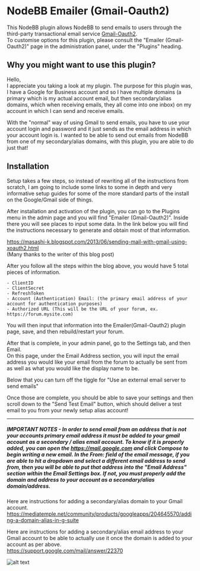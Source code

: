 # NodeBB Emailer (Gmail-Oauth2)

This NodeBB plugin allows NodeBB to send emails to users through the third-party transactional email service [Gmail-Oauth2](http://gmail.com).  
To customise options for this plugin, please consult the "Emailer (Gmail-Oauth2)" page in the administration panel, under the "Plugins" heading.

## Why you might want to use this plugin?

Hello,  
I appreciate you taking a look at my plugin. The purpose for this plugin was, I have a Google for Business account and so I have multiple domains (a primary which is my actual account email, but then secondary/alias domains, which when receiving emails, they all come into one inbox) on my account in which I can send and receive emails. 

With the "normal" way of using Gmail to send emails, you have to use your account login and password and it just sends as the email address in which your account login is. I wanted to be able to send out emails from NodeBB from one of my secondary/alias domains, with this plugin, you are able to do just that!

## Installation

Setup takes a few steps, so instead of rewriting all of the instructions from scratch, I am going to include some links to some in depth and very informative setup guides for some of the more standard parts of the install on the Google/Gmail side of things.

After installation and activation of the plugin, you can go to the Plugins menu in the admin page and you will find "Emailer (Gmail-Oauth2)". Inside there you will see places to input some data. In the link below you will find the instructions necessary to generate and obtain most of that information.


https://masashi-k.blogspot.com/2013/06/sending-mail-with-gmail-using-xoauth2.html  
(Many thanks to the writer of this blog post)

After you follow all the steps within the blog above, you would have 5 total pieces of information.

````text
- ClientID
- ClientSecret
- RefreshToken
- Account (Authentication) Email: (the primary email address of your account for authentication purposes)
- Authorized URL (This will be the URL of your forum, ex. https://forum.mysite.com)
````

You will then input that information into the Emailer(Gmail-Oauth2) plugin page, save, and then rebuild/restart your forum.

After that is complete, in your admin panel, go to the Settings tab, and then Email.  
On this page, under the Email Address section, you will input the email address you would like your email from the forum to actually be sent from as well as what you would like the display name to be.

Below that you can turn off the tiggle for "Use an external email server to send emails"

Once those are complete, you should be able to save your settings and then scroll down to the "Send Test Email" button, which should deliver a test email to you from your newly setup alias account!

-----------------

##### IMPORTANT NOTES - In order to send email from an address that is not your accounts primary email address it *must* be added to your gmail account as a secondary / alias email account.  To know if it is properly added, you can open the https://mail.google.com and click Compose to begin writing a new email. In the From: field of the email message, if you are able to hit a dropdown and select a different email address to send from, then you will be able to put that address into the "Email Address" section within the Email Settings box. If not, you must properly add the domain and address to your account as a secondary/alias domain/address.

Here are instructions for adding a secondary/alias domain to your Gmail account.  
<https://mediatemple.net/community/products/googleapps/204645570/adding-a-domain-alias-in-g-suite>

Here are instructions for adding a secondary/alias email address to your Gmail account to be able to actually use it once the domain is added to your account as per above.  
<https://support.google.com/mail/answer/22370>


![alt text](https://i.imgur.com/cg5ow2M.png "Logo Title Text 1")

 
